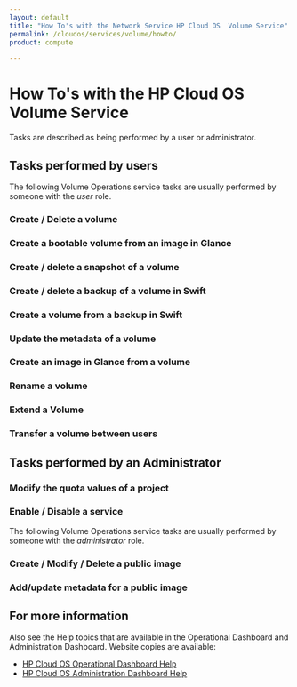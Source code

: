 ```yaml
---
layout: default
title: "How To's with the Network Service HP Cloud OS  Volume Service"
permalink: /cloudos/services/volume/howto/
product: compute

---
```

# How To's with the HP Cloud OS Volume Service #

<!-- Taken from http://wiki.hpcloud.net/display/core/Core+Edition+Use+cases#CoreEditionUsecases-OverCloud -->

Tasks are described as being performed by a user or administrator.

## Tasks performed by users ##

The following Volume Operations service tasks are usually performed by someone with the *user* role.

### Create / Delete a volume
### Create a bootable volume from an image in Glance
### Create / delete a snapshot of a volume
### Create / delete a backup of a volume in Swift
### Create a volume from a backup in Swift
### Update the metadata of a volume
### Create an image in Glance from a volume
### Rename a volume
### Extend a Volume
### Transfer a volume between users

## Tasks performed by an Administrator ##

### Modify the quota values of a project
### Enable / Disable a service

The following Volume Operations service tasks are usually performed by someone with the *administrator* role.

### Create / Modify / Delete a public image
### Add/update metadata for a public image

## For more information ##

Also see the Help topics that are available in the Operational Dashboard and Administration Dashboard.  Website copies are available:

* [HP Cloud OS Operational Dashboard Help](/cloudos/manage/operational-dashboard/)
* [HP Cloud OS Administration Dashboard Help](/cloudos/manage/administration-dashboard/)